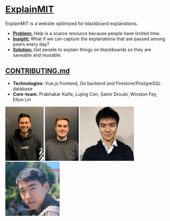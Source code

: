 # [ExplainMIT](https://medium.com/@eltonlin1998/feynman-overview-338034dcb426) 
ExplainMIT is a website optimized for blackboard explanations. 

* **[Problem:](https://medium.com/@eltonlin1998/look-and-youll-see-71cb92125baa)** 
Help is a scarce resource because people have limited time.
* **[Insight:](https://medium.com/@eltonlin1998/how-explainmit-optimizes-efficiency-for-content-creation-b0162895ff81)** 
What if we can capture the explanations that are passed among peers every day?
* **[Solution:](https://www.youtube.com/watch?v=POis_ihKexo)**
Get people to explain things on blackboards so they are saveable and reusable.  

## [CONTRIBUTING.md](documentation/CONTRIBUTING.md)
- **Technologies:** Vue.js frontend, Go backend and Firestore/PostgreSQL database
- **Core-team:** Prabhakar Kafle, Lujing Cen, Samir Droubi, Winston Fey, Elton Lin
<p float="left">
  <img src="documentation/Prabhakar.jpg" alt="member photo" height="170"/>
  <img src="documentation/Winston.jpg" alt="member photo" height="170"/>
  <img src="documentation/Elton.png" alt="member photo" height="170"/>
  <img src="documentation/Lujing.jpg" alt="member photo" height="170"/>
</p>
 
                                                                    

                                                                    
                                                             
